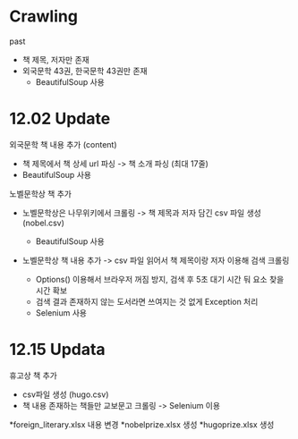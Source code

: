# Crawling

past
- 책 제목, 저자만 존재
- 외국문학 43권, 한국문학 43권만 존재
  - BeautifulSoup 사용



# 12.02 Update

외국문학 책 내용 추가 (content) 
  - 책 제목에서 책 상세 url 파싱 -> 책 소개 파싱 (최대 17줄)
  - BeautifulSoup 사용



노벨문학상 책 추가
  - 노벨문학상은 나무위키에서 크롤링 -> 책 제목과 저자 담긴 csv 파일 생성 (nobel.csv)
    - BeautifulSoup 사용

  - 노벨문학상 책 내용 추가 -> csv 파일 읽어서 책 제목이랑 저자 이용해 검색 크롤링
    - Options() 이용해서 브라우저 꺼짐 방지, 검색 후 5초 대기 시간 둬 요소 찾을 시간 확보
    - 검색 결과 존재하지 않는 도서라면 쓰여지는 것 없게 Exception 처리
    - Selenium 사용


# 12.15 Updata

휴고상 책 추가
  - csv파일 생성 (hugo.csv)
  - 책 내용 존재하는 책들만 교보문고 크롤링 -> Selenium 이용

*foreign_literary.xlsx 내용 변경
*nobelprize.xlsx 생성
*hugoprize.xlsx 생성
